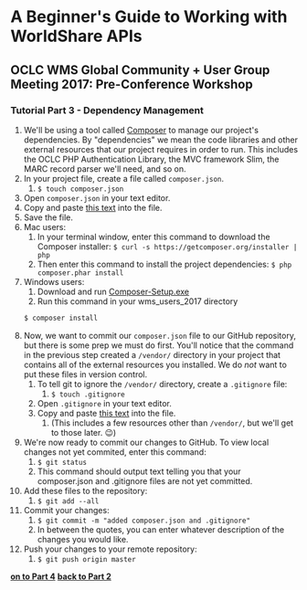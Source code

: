 # A Beginner's Guide to Working with WorldShare APIs
## OCLC WMS Global Community + User Group Meeting 2017: Pre-Conference Workshop
### Tutorial Part 3 - Dependency Management

1. We'll be using a tool called [Composer](https://getcomposer.org/) to manage our project's dependencies. By "dependencies" we mean the code libraries and other external resources that our project requires in order to run. This includes the OCLC PHP Authentication Library, the MVC framework Slim, the MARC record parser we'll need, and so on.
2. In your project file, create a file called `composer.json`.
	1. `$ touch composer.json`
3. Open `composer.json` in your text editor.
4. Copy and paste [this text](https://raw.githubusercontent.com/OCLC-Developer-Network/wms_users_2017/master/composer.json) into the file.
5. Save the file.
6. Mac users: 
	1. In your terminal window, enter this command to download the Composer installer:
	`$ curl -s https://getcomposer.org/installer | php`
	2. Then enter this command to install the project dependencies:
	`$ php composer.phar install`
7. Windows users:
	1. Download and run [Composer-Setup.exe](https://getcomposer.org/doc/00-intro.md#installation-windows)
	2. Run this command in your wms_users_2017 directory
	```bash
	$ composer install
	```
8. Now, we want to commit our `composer.json` file to our GitHub repository, but there is some prep we must do first. You'll notice that the command in the previous step created a `/vendor/` directory in your project that contains all of the external resources you installed. We do *not* want to put these files in version control.
	1. To tell git to ignore the `/vendor/` directory, create a `.gitignore` file:
		1. `$ touch .gitignore`
	2. Open `.gitignore` in your text editor.
	3. Copy and paste [this text](https://github.com/OCLC-Developer-Network/wms_users_2017/blob/master/.gitignore) into the file.
		1. (This includes a few resources other than `/vendor/`, but we'll get to those later. :wink:)
9. We're now ready to commit our changes to GitHub. To view local changes not yet commited, enter this command:
	1. `$ git status`
	2. This command should output text telling you that your composer.json and .gitignore files are not yet committed.
10. Add these files to the repository:
	1. `$ git add --all`
11. Commit your changes:
	1. `$ git commit -m "added composer.json and .gitignore"`
	2. In between the quotes, you can enter whatever description of the changes you would like.
12. Push your changes to your remote repository:
	1. `$ git push origin master`

**[on to Part 4](tutorial-04.md)**
**[back to Part 2](tutorial-02.md)**